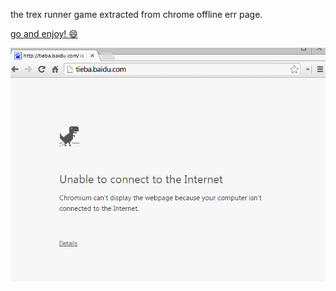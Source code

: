 the trex runner game extracted from chrome offline err page.


[go and enjoy! :smile: ](http://wayou.github.io/t-rex-runner/)

![chrome offline game cast](img/chrome_offline_game.gif)
